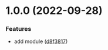 # 1.0.0 (2022-09-28)


### Features

* add module ([d8f3817](https://github.com/data-platform-hq/terraform-azurerm-adls-v2/commit/d8f3817bcbdc99a32513b01e651ce83c9a964cab))
